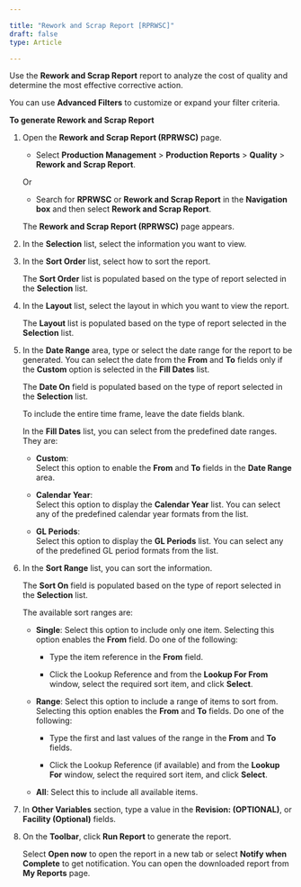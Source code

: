 ```yaml
---

title: "Rework and Scrap Report [RPRWSC]"
draft: false
type: Article

---
```


Use the **Rework and Scrap Report** report to analyze the cost of quality and determine the most effective corrective action.

You can use **Advanced Filters** to customize or expand your filter criteria. 


**To generate Rework and Scrap Report**

1. Open the **Rework and Scrap Report (RPRWSC)** page.

    - Select **Production Management** > **Production Reports** > **Quality** > **Rework and Scrap Report**.

    Or

    - Search for **RPRWSC** or **Rework and Scrap Report** in the **Navigation box** and then select **Rework and Scrap Report**.

   The **Rework and Scrap Report (RPRWSC)** page appears.

2. In the **Selection** list, select the information you want to view.

3. In the **Sort Order** list, select how to sort the report.

    The **Sort Order** list is populated based on the type of report selected in the **Selection** list.

4. In the **Layout** list, select the layout in which you want to view the report.

    The **Layout** list is populated based on the type of report selected in the **Selection** list.

5. In the **Date Range** area, type or select the date range for the report to be generated. You can select the date from the **From** and **To** fields only if the **Custom** option is selected in the **Fill Dates** list.

    The **Date On** field is populated based on the type of report selected in the **Selection** list.

    To include the entire time frame, leave the date fields blank.

    In the **Fill Dates** list, you can select from the predefined date ranges. They are:

    - **Custom**:   
Select this option to enable the **From** and **To** fields in the **Date Range** area.

    - **Calendar Year**:   
Select this option to display the **Calendar Year** list. You can select any of the predefined calendar year formats from the list.

    - **GL Periods**:   
Select this option to display the **GL Periods** list. You can select any of the predefined GL period formats from the list.

6. In the **Sort Range** list, you can sort the information.

    The **Sort On** field is populated based on the type of report selected in the **Selection** list.

    The available sort ranges are:

    - **Single**: Select this option to include only one item. Selecting this option enables the **From** field. Do one of the following:

        - Type the item reference in the **From** field.

        - Click the Lookup Reference and from the **Lookup For From** window, select the required sort item, and click **Select**.

    - **Range**: Select this option to include a range of items to sort from. Selecting this option enables the **From** and **To** fields. Do one of the following:

        - Type the first and last values of the range in the **From** and **To** fields.

        - Click the Lookup Reference (if available) and from the **Lookup For** window, select the required sort item, and click **Select**.

    - **All**: Select this to include all available items.

7. In **Other Variables** section, type a value in the **Revision: (OPTIONAL)**, or **Facility (Optional)** fields.

8. On the **Toolbar**, click **Run Report** to generate the report.

    Select **Open now** to open the report in a new tab or select **Notify when Complete** to get notification. You can open the downloaded report from **My Reports** page.

​